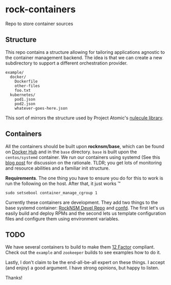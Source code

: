 # rock-containers
Repo to store container sources

## Structure
This repo contains a structure allowing for tailoring applications
agnostic to the container management backend. The idea is that we
can create a new subdirectory to support a different orchestration
provider.

```
example/
  docker/
    Dockerfile
    other-files
    foo.txt
  kubernetes/
    pod1.json
    pod2.json
    whatever-goes-here.json
```

This sort of mirrors the structure used by Project Atomic's 
[nulecule library](https://github.com/projectatomic/nulecule-library).

## Containers

All the containers should be built upon **rocknsm/base**, which can be
found on [Docker Hub](https://hub.docker.com/r/rocknsm/base/) and in the
`base` directory. `base` is built upon the `centos/systemd` container. We
run our containers using systemd (See this [blog post](https://developers.redhat.com/blog/2016/09/13/running-systemd-in-a-non-privileged-container/)
for discussion on the rationale. TLDR; you get lots of monitoring and
resource abilities and a familiar init structure.

**Requirements**. The one thing you have to ensure you do for this to work is
run the following on the host. After that, it just works :tm:
```
sudo setsebool container_manage_cgroup 1
```

Currently these containers are development. They add two things to the base
systemd container: [RockNSM Devel Repo](https://copr.fedorainfracloud.org/coprs/g/rocknsm/rocknsm-2.1/) and
[confd](https://github.com/kelseyhightower/confd). The first let's us easily
build and deploy RPMs and the second lets us template configuration files
and configure them using environment variables.

## TODO

We have several containers to build to make them [12 Factor](https://12factor.net/)
compliant. Check out the `example` and `zookeeper` builds to see examples
how to do it.

Lastly, I don't claim to be the end-all-be-all expert on these things. I accept
(and enjoy) a good argument. I have strong opinions, but happy to listen.

Thanks!


